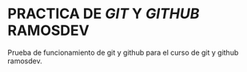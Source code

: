 # PRACTICA DE _GIT_ Y _GITHUB_ RAMOSDEV

Prueba de funcionamiento de git
y github para el curso de  git y github ramosdev.